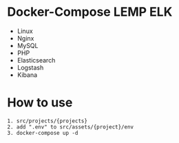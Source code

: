 # Docker-Compose LEMP ELK
* Linux
* Nginx
* MySQL
* PHP
* Elasticsearch
* Logstash
* Kibana

# How to use
```
1. src/projects/{projects}
2. add ".env" to src/assets/{project}/env
3. docker-compose up -d
```
